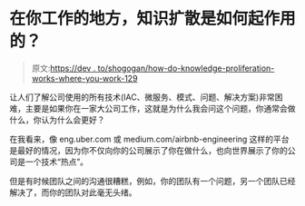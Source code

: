 # 在你工作的地方，知识扩散是如何起作用的？

> 原文:[https://dev . to/shogogan/how-do-knowledge-proliferation-works-where-you-work-129](https://dev.to/shogogan/how-does-knowledge-proliferation-works-where-you-work-129)

让人们了解公司使用的所有技术(IAC、微服务、模式、问题、解决方案)非常困难，主要是如果你在一家大公司工作，这就是为什么我会问这个问题，你通常会做什么，你认为什么会更好？

在我看来，像 eng.uber.com 或 medium.com/airbnb-engineering 这样的平台是最好的情况，因为你不仅向你的公司展示了你在做什么，也向世界展示了你的公司是一个技术“热点”。

但是有时候团队之间的沟通很糟糕，例如，你的团队有一个问题，另一个团队已经解决了，而你的团队对此毫无头绪。